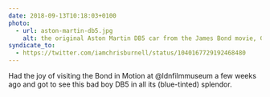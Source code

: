 ```yaml
---
date: 2018-09-13T10:18:03+0100
photo:
  - url: aston-martin-db5.jpg
    alt: the original Aston Martin DB5 car from the James Bond movie, Goldfinger
syndicate_to:
  - https://twitter.com/iamchrisburnell/status/1040167729192468480
---
```


Had the joy of visiting the Bond in Motion at @ldnfilmmuseum a few weeks ago and got to see this bad boy DB5 in all its (blue-tinted) splendor.
